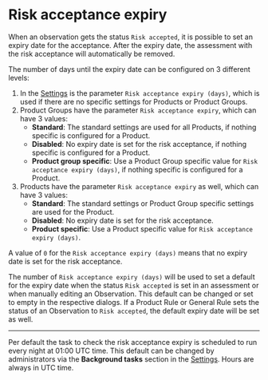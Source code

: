 # Risk acceptance expiry

When an observation gets the status `Risk accepted`, it is possible to set an expiry date for the acceptance. After the expiry date, the assessment with the risk acceptance will automatically be removed.

The number of days until the expiry date can be configured on 3 different levels:

1. In the [Settings](../getting_started/configuration.md#admininistration-in-secobserve) is the parameter `Risk acceptance expiry (days)`, which is used if there are no specific settings for Products or Product Groups.
2. Product Groups have the parameter `Risk acceptance expiry`, which can have 3 values:
    * **Standard**: The standard settings are used for all Products, if nothing specific is configured for a Product.
    * **Disabled**: No expiry date is set for the risk acceptance, if nothing specific is configured for a Product.
    * **Product group specific**: Use a Product Group specific value for `Risk acceptance expiry (days)`, if nothing specific is configured for a Product.
3. Products have the parameter `Risk acceptance expiry` as well, which can have 3 values:
    * **Standard**: The standard settings or Product Group specific settings are used for the Product.
    * **Disabled**: No expiry date is set for the risk acceptance.
    * **Product specific**: Use a Product specific value for `Risk acceptance expiry (days)`.

A value of `0` for the `Risk acceptance expiry (days)` means that no expiry date is set for the risk acceptance.

The number of `Risk acceptance expiry (days)` will be used to set a default for the expiry date when the status `Risk accepted` is set in an assessment or when manually editing an Observation. This default can be changed or set to empty in the respective dialogs. If a Product Rule or General Rule sets the status of an Observation to `Risk accepted`, the default expiry date will be set as well.

---

Per default the task to check the risk acceptance expiry is scheduled to run every night at 01:00 UTC time. This default can be changed by administrators via the **Background tasks** section in the [Settings](../getting_started/configuration.md#admininistration-in-secobserve).  Hours are always in UTC time.
